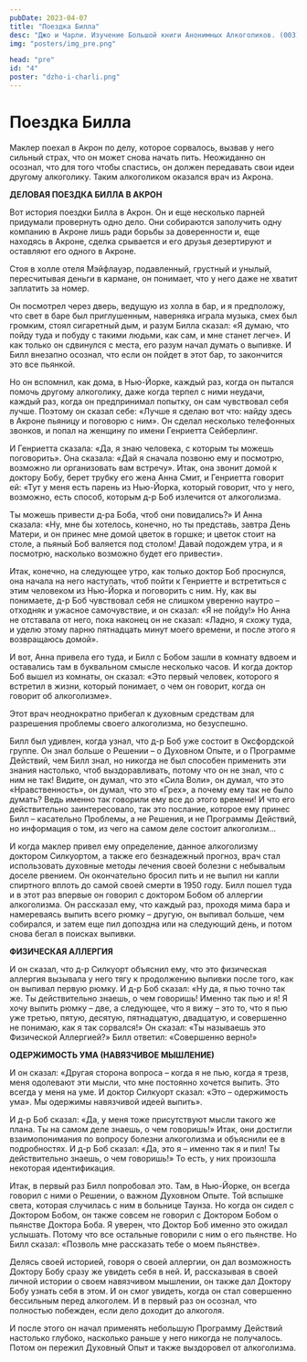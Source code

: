 ```yaml
---
pubDate: 2023-04-07
title: "Поездка Билла"
desc: "Джо и Чарли. Изучение Большой книги Анонимных Алкоголиков. (003)"
img: "posters/img_pre.png"

head: "pre"
id: "4"
poster: "dzho-i-charli.png"
---
```


# Поездка Билла

Маклер поехал в Акрон по делу, которое сорвалось, вызвав у него сильный страх, что он может снова начать пить. Неожиданно он осознал, что для того чтобы спастись, он должен передавать свои идеи другому алкоголику. Таким алкоголиком оказался врач из Акрона.

**ДЕЛОВАЯ ПОЕЗДКА БИЛЛА В АКРОН**

Вот история поездки Билла в Акрон. Он и еще несколько парней придумали провернуть одно дело. Они собираются заполучить одну компанию в Акроне лишь ради борьбы за доверенности и, еще находясь в Акроне, сделка срывается и его друзья дезертируют и оставляют его одного в Акроне.

Стоя в холле отеля Мэйфлауэр, подавленный, грустный и унылый, пересчитывая деньги в кармане, он понимает, что у него даже не хватит заплатить за номер.

Он посмотрел через дверь, ведущую из холла в бар, и я предположу, что свет в баре был приглушенным, наверняка играла музыка, смех был громким, стоял сигаретный дым, и разум Билла сказал: «Я думаю, что пойду туда и побуду с такими людьми, как сам, и мне станет легче». И как только он сдвинулся с места, его разум начал думать о выпивке. И Билл внезапно осознал, что если он пойдет в этот бар, то закончится это все пьянкой.

Но он вспомнил, как дома, в Нью-Йорке, каждый раз, когда он пытался помочь другому алкоголику, даже когда терпел с ними неудачи, каждый раз, когда он предпринимал попытку, он сам чувствовал себя лучше. Поэтому он сказал себе: «Лучше я сделаю вот что: найду здесь в Акроне пьяницу и поговорю с ним». Он сделал несколько телефонных звонков, и попал на женщину по имени Генриетта Сейберлинг.

И Генриетта сказала: «Да, я знаю человека, с которым ты можешь поговорить». Она сказала: «Дай я сначала позвоню ему и посмотрю, возможно ли организовать вам встречу». Итак, она звонит домой к доктору Бобу, берет трубку его жена Анна Смит, и Генриетта говорит ей: «Тут у меня есть парень из Нью-Йорка, который говорит, что у него, возможно, есть способ, которым д-р Боб излечится от алкоголизма.

Ты можешь привести д-ра Боба, чтоб они повидались?» И Анна сказала: «Ну, мне бы хотелось, конечно, но ты представь, завтра День Матери, и он принес мне домой цветок в горшке; и цветок стоит на столе, а пьяный Боб валяется под столом! Давай подождем утра, и я посмотрю, насколько возможно будет его привести».

Итак, конечно, на следующее утро, как только доктор Боб проснулся, она начала на него наступать, чтоб пойти к Генриетте и встретиться с этим человеком из Нью-Йорка и поговорить с ним. Ну, как вы понимаете, д-р Боб чувствовал себя не слишком уверенно наутро – отходняк и ужасное самочувствие, и он сказал: «Я не пойду!» Но Анна не отставала от него, пока наконец он не сказал: «Ладно, я схожу туда, и уделю этому парню пятнадцать минут моего времени, и после этого я возвращаюсь домой».

И вот, Анна привела его туда, и Билл с Бобом зашли в комнату вдвоем и оставались там в буквальном смысле несколько часов. И когда доктор Боб вышел из комнаты, он сказал: «Это первый человек, которого я встретил в жизни, который понимает, о чем он говорит, когда он говорит об алкоголизме».

Этот врач неоднократно прибегал к духовным средствам для разрешения проблемы своего алкоголизма, но безуспешно.

Билл был удивлен, когда узнал, что д-р Боб уже состоит в Оксфордской группе. Он знал больше о Решении – о Духовном Опыте, и о Программе Действий, чем Билл знал, но никогда не был способен применить эти знания настолько, чтоб выздоравливать, потому что он не знал, что с ним не так! Видите, он думал, что это «Сила Воли», он думал, что это «Нравственность», он думал, что это «Грех», а почему ему так не было думать? Ведь именно так говорили ему все до этого времени! И что его действительно заинтересовало, так это послание, которое ему принес Билл – касательно Проблемы, а не Решения, и не Программы Действий, но информация о том, из чего на самом деле состоит алкоголизм…

И когда маклер привел ему определение, данное алкоголизму доктором Силкуортом, а также его безнадежный прогноз, врач стал использовать духовные методы лечения своей болезни с небывалым доселе рвением. Он окончательно бросил пить и не выпил ни капли спиртного вплоть до самой своей смерти в 1950 году.
Билл пошел туда и в этот раз впервые он говорил с доктором Бобом об аллергии алкоголизма. Он рассказал ему, что каждый раз, проходя мима бара и намереваясь выпить всего рюмку – другую, он выпивал больше, чем собирался, и затем еще пил допоздна или на следующий день, и потом снова бегал в поисках выпивки.

**ФИЗИЧЕСКАЯ АЛЛЕРГИЯ**

И он сказал, что д-р Силкуорт объяснил ему, что это физическая аллергия вызывала у него тягу к продолжению выпивки после того, как он выпивал первую рюмку. И д-р Боб сказал: «Ну да, я пью точно так же. Ты действительно знаешь, о чем говоришь! Именно так пью и я! Я хочу выпить рюмку – две, а следующее, что я вижу – это то, что я пью уже третью, пятую, десятую, пятнадцатую, двадцатую, и совершенно не понимаю, как я так сорвался!» Он сказал: «Ты называешь это Физической Аллергией?» Билл ответил: «Совершенно верно!»

**ОДЕРЖИМОСТЬ УМА (НАВЯЗЧИВОЕ МЫШЛЕНИЕ)**

И он сказал: «Другая сторона вопроса – когда я не пью, когда я трезв, меня одолевают эти мысли, что мне постоянно хочется выпить. Это всегда у меня на уме. И доктор Силкуорт сказал: «Это – одержимость ума». Мы одержимы навязчивой идеей выпить».

И д-р Боб сказал: «Да, у меня тоже присутствуют мысли такого же плана. Ты на самом деле знаешь, о чем говоришь!» Итак, они достигли взаимопонимания по вопросу болезни алкоголизма и объяснили ее в подробностях. И д-р Боб сказал: «Да, это я – именно так я и пил! Ты действительно знаешь, о чем говоришь!» То есть, у них произошла некоторая идентификация.

Итак, в первый раз Билл попробовал это. Там, в Нью-Йорке, он всегда говорил с ними о Решении, о важном Духовном Опыте. Той вспышке света, которая случилась с ним в больнице Таунза. Но когда он сидел с Доктором Бобом, он также совсем не говорил с Доктором Бобом о пьянстве Доктора Боба. Я уверен, что Доктор Боб именно это ожидал услышать. Потому что все остальные говорили с ним о его пьянстве. Но Билл сказал: «Позволь мне рассказать тебе о моем пьянстве».

Делясь своей историей, говоря о своей аллергии, он дал возможность Доктору Бобу сразу же увидеть себя в ней. И, рассказывая в своей личной истории о своем навязчивом мышлении, он также дал Доктору Бобу узнать себя в этом. И он смог увидеть, когда он стал совершенно бессильным перед алкоголем. И в первый раз он осознал, что полностью побежден, если дело доходит до алкоголя.

И после этого он начал применять небольшую Программу Действий настолько глубоко, насколько раньше у него никогда не получалось. Потом он пережил Духовный Опыт и также выздоровел от алкоголизма.
